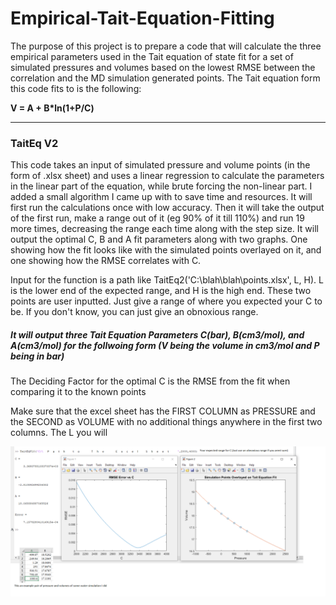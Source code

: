 # Empirical-Tait-Equation-Fitting
The purpose of this project is to prepare a code that will calculate the three empirical parameters used in the Tait equation of state fit for a set of simulated pressures and volumes based on the lowest RMSE between the correlation and the MD simulation generated points. The Tait equation form this code fits to is the following:

**V = A + B*ln(1+P/C)**

-----------------------------------------------------------

### TaitEq V2
This code takes an input of simulated pressure and volume points (in the form of .xlsx sheet) and uses a linear regression to calculate the parameters in the linear part of the equation, while brute forcing the non-linear part. I added a small algorithm I came up with to save time and resources. It will first run the calculations once with low accuracy. Then it will take the output of the first run, make a range out of it (eg 90% of it till 110%) and run 19 more times, decreasing the range each time along with the step size. It will output the optimal C, B and A fit parameters along with two graphs. One showing how the fit looks like with the simulated points overlayed on it, and one showing how the RMSE correlates with C.

Input for the function is a path like TaitEq2('C:\blah\blah\points.xlsx', L, H). L is the lower end of the expected range, and H is the high end. These two points are user inputted. Just give a range of where you expected your C to be. If you don't know, you can just give an obnoxious range.
##### It will output three Tait Equation Parameters C(bar), B(cm3/mol), and A(cm3/mol) for the follwoing form (V being the volume in cm3/mol and P being in bar)


The Deciding Factor for the optimal C is the RMSE from the fit when comparing it to the known points

Make sure that the excel sheet has the FIRST COLUMN as PRESSURE and the SECOND as VOLUME with no additional things anywhere in the first two columns. The L you will

![Example on how to run it and what kind of output you should expect](https://raw.githubusercontent.com/Hussain1/Empirical-Tait-Equation-Fitting/New-Version/Usage-and-Output-Example.png)
